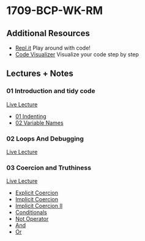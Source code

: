 # 1709-BCP-WK-RM

## Additional Resources
* [Repl.it](repl.it) Play around with code!
* [Code Visualizer](http://www.pythontutor.com/visualize.html#mode=edit) Visualize your code step by step


## Lectures + Notes

### **01 Introduction and tidy code**
[Live Lecture](https://youtube.com)
* [01 Indenting](01-tidy-code/01-indenting.js)
* [02 Variable Names](01-tidy-code/02-variable-names.js)

### **02 Loops And Debugging**
[Live Lecture](https://youtube.com)

### **03 Coercion and Truthiness**
[Live Lecture](https://youtube.com)
* [Explicit Coercion](03-coercion-and-truthiness/01-explicit-coercion.js)
* [Implicit Coercion](03-coercion-and-truthiness/02-implicit-coercion.js)
* [Implicit Coercion II](03-coercion-and-truthiness/03-implicit-coercion-II.js)
* [Conditionals](03-coercion-and-truthiness/04-conditionals.js)
* [Not Operator](03-coercion-and-truthiness/05-not-operator.js)
* [And](03-coercion-and-truthiness/06-and.js)
* [Or](03-coercion-and-truthiness/07-or.js)
